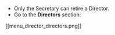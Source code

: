 * Only the Secretary can retire a Director.
* Go to the **Directors** section:

[[menu_director_directors.png]]
